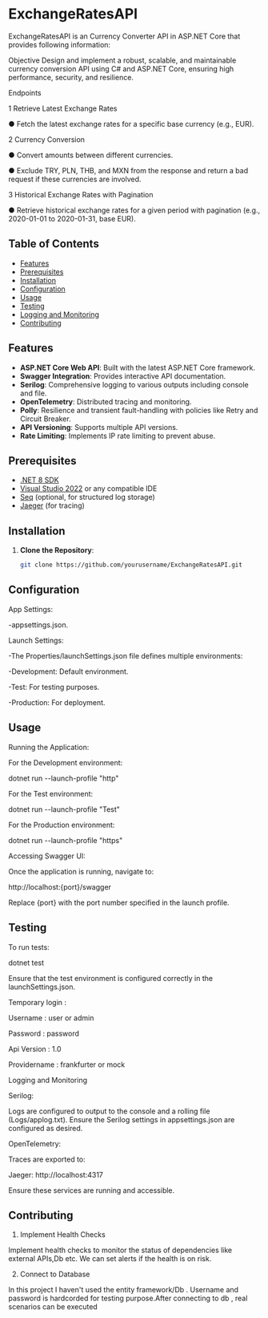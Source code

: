 # ExchangeRatesAPI

ExchangeRatesAPI is an Currency Converter API in ASP.NET Core that provides following information:

Objective 
Design and implement a robust, scalable, and maintainable currency conversion API using C# and 
ASP.NET Core, ensuring high performance, security, and resilience. 

Endpoints 

1 Retrieve Latest Exchange Rates 

● Fetch the latest exchange rates for a specific base currency (e.g., EUR). 

2 Currency Conversion 

● Convert amounts between different currencies. 

● Exclude TRY, PLN, THB, and MXN from the response and return a bad request if these 
currencies are involved. 

3 Historical Exchange Rates with Pagination 

● Retrieve historical exchange rates for a given period with pagination (e.g., 2020-01-01 to 
2020-01-31, base EUR).
   
## Table of Contents

- [Features](#features)
- [Prerequisites](#prerequisites)
- [Installation](#installation)
- [Configuration](#configuration)
- [Usage](#usage)
- [Testing](#testing)
- [Logging and Monitoring](#logging-and-monitoring)
- [Contributing](#contributing)

## Features

- **ASP.NET Core Web API**: Built with the latest ASP.NET Core framework.
- **Swagger Integration**: Provides interactive API documentation.
- **Serilog**: Comprehensive logging to various outputs including console and file.
- **OpenTelemetry**: Distributed tracing and monitoring.
- **Polly**: Resilience and transient fault-handling with policies like Retry and Circuit Breaker.
- **API Versioning**: Supports multiple API versions.
- **Rate Limiting**: Implements IP rate limiting to prevent abuse.

## Prerequisites

- [.NET 8 SDK](https://dotnet.microsoft.com/download/dotnet/8.0)
- [Visual Studio 2022](https://visualstudio.microsoft.com/vs/) or any compatible IDE
- [Seq](https://datalust.co/seq) (optional, for structured log storage)
- [Jaeger](https://www.jaegertracing.io/download/) (for tracing)

## Installation

1. **Clone the Repository**:

   ```bash
   git clone https://github.com/yourusername/ExchangeRatesAPI.git

## Configuration

  App Settings:
  
  -appsettings.json.
  
  Launch Settings:
  
  -The Properties/launchSettings.json file defines multiple environments:
  
  -Development: Default environment.
  
  -Test: For testing purposes.
  
  -Production: For deployment.

## Usage
Running the Application:

For the Development environment:

dotnet run --launch-profile "http"

For the Test environment:

dotnet run --launch-profile "Test"

For the Production environment:

dotnet run --launch-profile "https"

Accessing Swagger UI:

Once the application is running, navigate to:

http://localhost:{port}/swagger

Replace {port} with the port number specified in the launch profile.

## Testing
To run tests:

dotnet test

Ensure that the test environment is configured correctly in the launchSettings.json.

Temporary login :

Username : user or admin

Password : password

Api Version : 1.0 

Providername : frankfurter or mock

Logging and Monitoring

Serilog:

Logs are configured to output to the console and a rolling file (Logs/applog.txt). Ensure the Serilog settings in appsettings.json are configured as desired.

OpenTelemetry:

Traces are exported to:

Jaeger: http://localhost:4317

Ensure these services are running and accessible.

## Contributing
1. Implement Health Checks
   
Implement health checks to monitor the status of dependencies like external APIs,Db etc. We can set alerts if the health is on risk.

2. Connect to Database

In this project I haven't used the entity framework/Db . Username and password is hardcorded for testing purpose.After connecting to db , real scenarios can be executed ​

